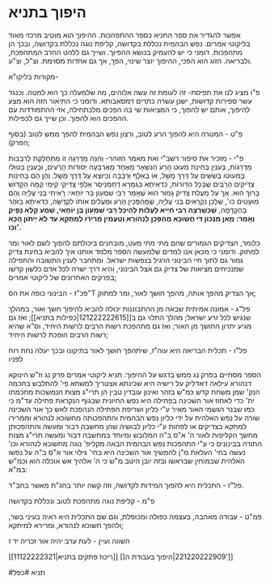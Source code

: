 # היפוך בתניא

אפשר להגדיר את ספר התניא כספר ההתפהכות. ההיפוך הוא מוטיב מרכזי מאוד בליקוטי אמרים. נפש הבהמית נכללת בקדושה, קליפת נוגה נכללת בקדושה, ובכך הן מתהפכות.
דומני כי יש להעמיק בנושא ההפיוך.
ושייך גם ללהט החרב המתהפכת, ולבריאה. הזוג הוא הפכי, ההיפוך יוצר שינוי, הפך, אך גם אחדות מסוימת.
וצ"ל, וצ"ע.

מקורות בליקו"א-

פ"ו מציג לנו את תפיסת- זה לעומת זה עשה אלוהים, מה שלמעלה כך הוא למטה. וכנגד עשר ספירות קדושות, ישנן עשרה כתרים דמסאבותא. ודומני כי התיאור הזה הוא מצע להיפוך, אותם יש להפוך, כי המציאות שי בה הפכים מלכתחילה, אזי ההתמודדות עם ההפכים הוא להפוך. וכן שייך גם לכפילות.


פ"ט - המטרה היא להפוך הרע לטוב, ורצון נפש הבהמית להפך ממש לטוב (בסוף הפרק);

פ"י - מזכיר את סיפור רשב"י ואת מאמר הזוהר-
	וְהִנֵּה מַדְרֵגָה זוֹ מִתְחַלֶּקֶת לְרִבְבוֹת מַדְרֵגוֹת, בְּעִנְיַן בְּחִינַת מִעוּט הָרַע הַנִּשְׁאָר מֵאֶחָד מֵאַרְבָּעָה יְסוֹדוֹת הָרָעִים, וּבְעִנְיַן בִּטּוּלוֹ בְּמִעוּטוֹ בְּשִׁשִּׁים עַל דֶּרֶךְ מָשָׁל, אוֹ בְּאֶלֶף וּרְבָבָה וְכַיּוֹצֵא עַל דֶּרֶךְ מָשָׁל. וְהֵן הֵם בְּחִינוֹת צַדִּיקִים הָרַבִּים שֶׁבְּכָל הַדּוֹרוֹת, כִּדְאִיתָא בִּגְמָרָא דְּתַמְנֵיסַר אַלְפֵי צַדִּיקֵי קַיְּמֵי קַמֵּהּ הַקָּדוֹשׁ בָּרוּךְ הוּא. אַךְ עַל מַעֲלַת צַדִּיק גָּמוּר הוּא שֶׁאָמַר רַבִּי שִׁמְעוֹן בַּר יוֹחָאי: רָאִיתִי בְּנֵי עֲלִיָּה וְהֵם מוּעָטִים כו', שֶׁלָּכֵן נִקְרָאִים בְּנֵי עֲלִיָּה, שֶׁמְּהַפְּכִין הָרַע וּמַעֲלִים אוֹתוֹ לִקְדֻשָּׁה, כִּדְאִיתָא בַּזֹּהַר בַּהַקְדָּמָה, **שֶׁכְּשֶׁרָצָה רַבִּי חִיָּיא לַעֲלוֹת לְהֵיכַל רַבִּי שִׁמְעוֹן בֶּן יוֹחָאי, שְׁמַע קָלָא נָפֵיק וְאָמַר: מַאן מִנְּכוֹן דִּי חֲשׁוֹכָא מְהַפְּכָן לִנְהוֹרָא וְטָעֲמִין מְרִירוּ לְמִתְקָא עַד לָא יֵיתוּן הָכָא וכו'.**

כלומר, הצדיקים הגמורים שהם מתי מתי מעט, מובחנים ביכולתם להפוך לשם לאור ומר למתוק. ודומני כי מכאן אנו למדים שלמעשה הספר מלמד אותנו איך להביא בחינת צדיק גמור גם לתוך חיי הבינוני הרגיל בנפשות ישראל. ומתחבר לענין התשובה והתפילה שמנכיחים מציאות של צדיק גם אצל הבינוני, והיא דרך ישרה לכל אדם כלשון קדשו בפרקים האחרונים של ליקוטי אמרים;


פכ"ז - הבינוני כופה את הס"T אך הצדיק מהפך אותה, מהפך חושך לאור, ומר למתוק;

פל"ג - אמונה אמיתית שבאה מן ההתבוננות יכולה להביא להיפוך חשך ואור, במהלך שנגיש לכל זרע ישראל; מהלך התלוי גם ב[[121222222615|כפילות בתניא]]; ואז גם מגיע יתרון החושך מן האור; ואז גם מתהפכת רשות הרבים לרשות היחיד, וס"א שהיא רשות הרבים הופכת לרשות היחיד;

פל"ו - תכלית הבריאה היא עוה"ז, שיתהפך חושך לאור בתיקונו ובכך יעלה נחת רוח לפניו

הספר מסתיים בפרק נג ממש בדגש על ההיפוך:
	תניא ליקוטי אמרים פרק נג
	וז"ש הינוקא דנהורא עילאה דאדליק על רישיה היא שכינתא אצטריך למשחא פי' להתלבש בחכמה הנק' שמן משחת קדש כמ"ש בזהר ואינון עובדין טבין הן תרי"ג מצות הנמשכות מחכמתו ית' כדי לאחוז אור השכינה בפתילה היא נפש החיונית שבגוף הנקראת פתילה עד"מ כי כמו שבנר הגשמי האור מאיר ע"י כליון ושריפת הפתילה הנהפכת לאש כך אור השכינה שורה על נפש האלהית על ידי כליון נפש הבהמית והתהפכותה מחשוכא לנהורא וממרירו למתקא בצדיקים או לפחות ע"י כליון לבושיה שהן מחשבה דבור ומעשה והתהפכותן מחשך הקליפות לאור ה' א"ס ב"ה המלובש ומיוחד במחשבה דבור ומעשה תרי"ג מצות התורה בבינונים כי ע"י התהפכות נפש הבהמית הבאה מקליפ' נוגה מחשוכא לנהורא וכו' נעשה בחי' העלאת מ"ן להמשיך אור השכינה היא בחי' גילוי אור א"ס ב"ה על נפשו האלהית שבמוחין שבראשו ובזה יובן היטב מ"ש כי ה' אלהיך אש אוכלה הוא וכמ"ש במ"א: 


פל"ז - התכלית היא להפוך המידות לקדושה, וזה קשה יותר בחג"ת מאשר בחב"ד.

פ"מ -
	קליפת נוגה מתהפכת לטוב ונכללת בקדושה


פמ"ט - עבודה מאהבה, בעצמה כפולה ומכופלת, וגם שם התכלית היא ראיה בעיני בשר, ולהפך חשוכא לנהורא, ומרירא למיתקא;


השווה ועיין - לעת ערב יהיה אור זכריה יד ז

[[11122222321|ריכוז פתקים בתניא]]
[[221220222909|היפוך בעבודת ה']]


#תניא 
#כפל 

